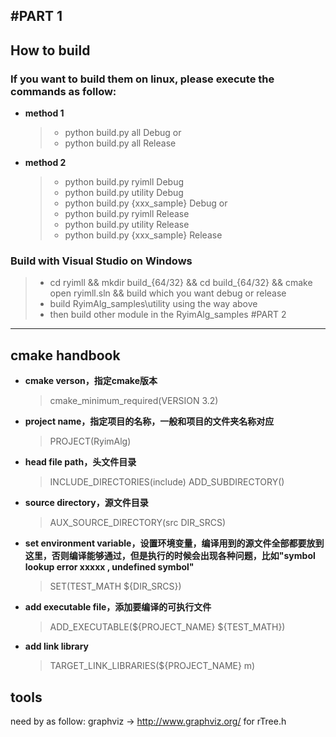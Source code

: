 
#PART 1
---
## How to build
### If you want to build them on linux, please execute the commands as follow:
- <b>method 1</b>
  > - python build.py all Debug
  > or
  > - python build.py all Release
- <b>method 2</b>
  > * python build.py ryimll Debug
  > * python build.py utility Debug
  > * python build.py {xxx_sample} Debug
  > or
  > * python build.py ryimll Release
  > * python build.py utility Release
  > * python build.py {xxx_sample} Release
### Build with Visual Studio on Windows
  > - cd ryimll && mkdir build_{64/32} && cd build_{64/32} && cmake
  >   open ryimll.sln && build which you want debug or release
  > - build RyimAlg_samples\utility using the way above
  > - then build other module in the RyimAlg_samples
#PART 2
---
## cmake handbook
- <b>cmake verson，指定cmake版本</b>
  > cmake_minimum_required(VERSION 3.2)
- <b>project name，指定项目的名称，一般和项目的文件夹名称对应</b>
  >PROJECT(RyimAlg)
- <b>head file path，头文件目录</b>
  >INCLUDE_DIRECTORIES(include)
  > ADD_SUBDIRECTORY()
- <b>source directory，源文件目录</b>
  > AUX_SOURCE_DIRECTORY(src DIR_SRCS)
- <b>set environment variable，设置环境变量，编译用到的源文件全部都要放到这里，否则编译能够通过，但是执行的时候会出现各种问题，比如"symbol lookup error xxxxx , undefined symbol"</b>
  > SET(TEST_MATH ${DIR_SRCS})
- <b>add executable file，添加要编译的可执行文件</b>
  > ADD_EXECUTABLE(\${PROJECT_NAME} \${TEST_MATH})
- <b>add link library</b>
  > TARGET_LINK_LIBRARIES(${PROJECT_NAME} m)

## tools
need by as follow:
graphviz -> http://www.graphviz.org/ for rTree.h